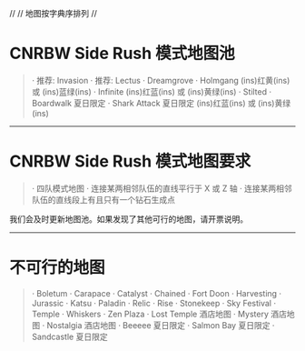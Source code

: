 //
// 地图按字典序排列
//
# CNRBW Side Rush 模式地图池
> · 推荐: Invasion
· 推荐: Lectus
· Dreamgrove
· Holmgang (ins)红黄(ins) 或 (ins)蓝绿(ins)
· Infinite (ins)红蓝(ins) 或 (ins)黄绿(ins)
· Stilted
· Boardwalk 夏日限定
· Shark Attack 夏日限定 (ins)红蓝(ins) 或 (ins)黄绿(ins)

---

# CNRBW Side Rush 模式地图要求
> · 四队模式地图
· 连接某两相邻队伍的直线平行于 X 或 Z 轴
· 连接某两相邻队伍的直线段上有且只有一个钻石生成点

我们会及时更新地图池。如果发现了其他可行的地图，请开票说明。

---

# 不可行的地图
> · Boletum
· Carapace
· Catalyst
· Chained
· Fort Doon
· Harvesting
· Jurassic
· Katsu
· Paladin
· Relic
· Rise
· Stonekeep
· Sky Festival
· Temple
· Whiskers
· Zen Plaza
· Lost Temple 酒店地图
· Mystery 酒店地图
· Nostalgia 酒店地图
· Beeeee 夏日限定
· Salmon Bay 夏日限定
· Sandcastle 夏日限定
